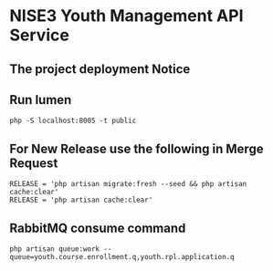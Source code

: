 # NISE3 Youth Management API Service
 
## The project deployment Notice

## Run lumen
```shell
php -S localhost:8005 -t public
```
## For New Release use the following in Merge Request
```shell
RELEASE = 'php artisan migrate:fresh --seed && php artisan cache:clear'
RELEASE = 'php artisan cache:clear'
```

## RabbitMQ consume command
```shell
php artisan queue:work --queue=youth.course.enrollment.q,youth.rpl.application.q
```

